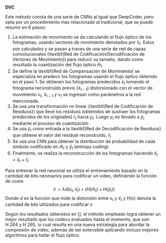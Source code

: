 **DVC**

Este método consta de una serie de CNNs al igual que DeepCoder, pero opta por un procedimiento mas relacionado al tradicional, que se puede resumir en 6 pasos:

1. La estimación de movimiento se da calculando el flujo óptico de los fotogramas, usando vectores de movimiento denotados por $\hat v_t$. Estos son calculados y se pasan a traves de una serie de red de capas convolucionales (\textbf{Red de Codificación/Decodificación de Vectores de Movimiento}) para reducir su tamaño, dando como resultado la cuantización del flujo óptico $\hat m_t$
2. Se define la \textbf{Red de Compensación de Movimiento} se especializa en predecir los fotogramas usando el flujo óptico obtenido en el paso 1. Se obtienen los fotogramas predecidos $\bar x_t$ tomando el fotograma reconstruido previo ($\hat{x}_{t-1}$) distorsionado con el vector de movimiento $v_t$, $\hat{x}_{t-1}$ y $v_t$ se ingresan como parámetros a la red mencionada.
3. Se usa una transformación no linear (\textbf{Red de Codificación de Residuos}) que lleve los residuos (obtenidos de sustraer los fotogramas predecidos de los originales) $r_t$ hacia $y_t$. Luego $y_t$ es llevado a  $\hat y_t$ mediante el proceso de cuantización
4. Se usa  $\hat y_t$ como entrada a la \textbf{Red de Decodificación de Residuos} que obtiene el valor del residual reconstruido, $\hat r_t$
5. Se usa una CNN para obtener la distribución de probabilidad de cada símbolo codificado en $\hat m_t$ y  $\hat y_t$ (entropy coding).
6. Finalmente, se realiza la reconstrucción de los fotogramas haciendo $\hat x_t = \bar x_t + \hat r_t$

Para entrenar la red neuronal se utiliza el entrenamiento basado en la cantidad de bits necesarios para codificar un video, definiendo la función de coste:
$$
\mathcal{L} = \lambda d(x_t, \hat{x}_t) + (H(\hat{m}_t) + H(\hat{y}_t))
$$
Donde $d$ es la función que mide la distorsión entre $x_t$ y $\hat{x}_t$ y $H(x)$ denota la cantidad de bits utilizados para codificar $x$

Según los resultados obtenidos en [], el método empleado logra obtener un mejor resultado que los codecs evaluados hasta el momento, que son H.264 y H.265, lo cual resulta en una nueva estrategia para abordar la compresión de video, además de ser extensible aplicando incluso mejores algoritmos para hallar el flujo óptico.



